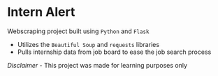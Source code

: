 # Intern Alert

Webscraping project built using `Python` and `Flask`

- Utilizes the `Beautiful Soup` and `requests` libraries
- Pulls internship data from job board to ease the job search process

*Disclaimer* - This project was made for learning purposes only